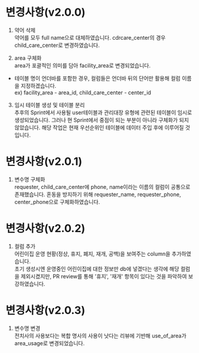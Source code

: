 # 변경사항(v2.0.0)

1. 약어 삭제  
   약어를 모두 full name으로 대체하였습니다.
   cdrcare_center의 경우 child_care_center로 변경하였습니다.

2. area 구체화  
   area가 포괄적인 의미를 담아 facility_area로 변경되었습니다.

- 테이블 명이 언더바를 포함한 경우, 컬럼들은 언더바 뒤의 단어만 활용해 컬럼 이름을 지정하겠습니다.  
  ex) facility_area - area_id, child_care_center - center_id

3. 임시 테이블 생성 및 테이블 분리  
   추후의 Sprint에서 사용될 user테이블과 관리대장 유형에 관련된 테이블이 임시로 생성되었습니다. 그러나 현 Sprint에서 중점이 되는 부분이 아니라 구체화가 되지 않았습니다. 해당 작업은 현재 우선순위인 테이블에 데이터 주입 후에 이루어질 것입니다.

# 변경사항(v2.0.1)

1. 변수명 구체화  
   requester, child_care_center에 phone, name이라는 이름의 컬럼이 공통으로 존재했습니다. 혼동을 방지하기 위해 requester_name, requester_phone, center_phone으로 구체화하였습니다.

# 변경사항(v2.0.2)

1. 컬럼 추가  
   어린이집 운영 현황(정상, 휴지, 폐지, 재개, 공백)을 보여주는 column을 추가하였습니다.  
   초기 생성시엔 운영중인 어린이집에 대한 정보만 db에 넣겠다는 생각에 해당 컬럼을 제외시켰지만, PR review를 통해 '휴지', '재개' 항목이 있다는 것을 파악하여 보강하였습니다.

# 변경사항(v2.0.3)

1. 변수명 변경  
   전치사의 사용보다는 복합 명사의 사용이 낫다는 리뷰에 기반해 use_of_area가 area_usage로 변경되었습니다.
